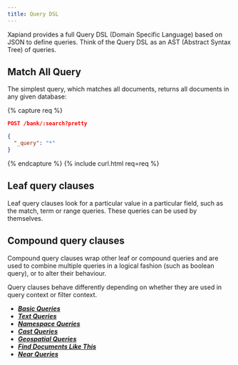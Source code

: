 ```yaml
---
title: Query DSL
---
```


Xapiand provides a full Query DSL (Domain Specific Language) based on JSON to
define queries. Think of the Query DSL as an AST (Abstract Syntax Tree) of
queries.

## Match All Query

The simplest query, which matches all documents, returns all documents in any
given database:

{% capture req %}

```json
POST /bank/:search?pretty

{
  "_query": "*"
}
```
{% endcapture %}
{% include curl.html req=req %}


## Leaf query clauses

Leaf query clauses look for a particular value in a particular field, such as
the match, term or range queries. These queries can be used by themselves.


## Compound query clauses

Compound query clauses wrap other leaf or compound queries and are used to
combine multiple queries in a logical fashion (such as boolean query), or to
alter their behaviour.

Query clauses behave differently depending on whether they are used in query
context or filter context.

* [**_Basic Queries_**](basic-queries)
* [**_Text Queries_**](text-queries)
* [**_Namespace Queries_**](namespace-queries)
* [**_Cast Queries_**](cast-queries)
* [**_Geospatial Queries_**](geo-queries)
* [**_Find Documents Like This_**](like-this-queries)
* [**_Near Queries_**](near-queries)
